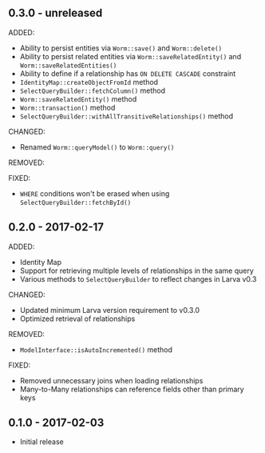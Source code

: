 ## 0.3.0 - unreleased

ADDED:

- Ability to persist entities via `Worm::save()` and `Worm::delete()`
- Ability to persist related entities via `Worm::saveRelatedEntity()` and `Worm::saveRelatedEntities()`
- Ability to define if a relationship has `ON DELETE CASCADE` constraint
- `IdentityMap::createObjectFromId` method
- `SelectQueryBuilder::fetchColumn()` method
- `Worm::saveRelatedEntity()` method
- `Worm::transaction()` method
- `SelectQueryBuilder::withAllTransitiveRelationships()` method

CHANGED:

- Renamed `Worm::queryModel()` to `Worm::query()`

REMOVED:

FIXED:

- `WHERE` conditions won't be erased when using `SelectQueryBuilder::fetchById()`

## 0.2.0 - 2017-02-17

ADDED:

- Identity Map
- Support for retrieving multiple levels of relationships in the same query
- Various methods to `SelectQueryBuilder` to reflect changes in Larva v0.3

CHANGED:

- Updated minimum Larva version requirement to v0.3.0
- Optimized retrieval of relationships

REMOVED:

- `ModelInterface::isAutoIncremented()` method

FIXED:

- Removed unnecessary joins when loading relationships
- Many-to-Many relationships can reference fields other than primary keys

## 0.1.0 - 2017-02-03

- Initial release

